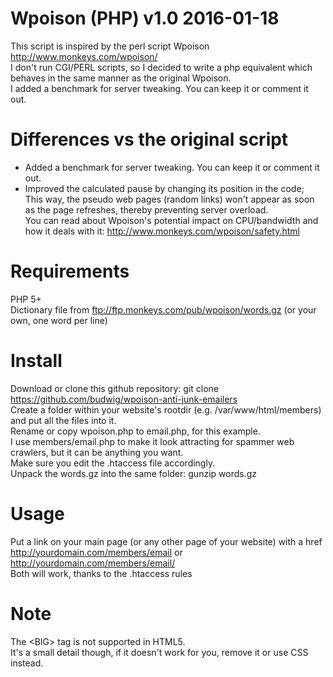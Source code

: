 # Wpoison (PHP) v1.0 2016-01-18
  
This script is inspired by the perl script Wpoison http://www.monkeys.com/wpoison/  
I don't run CGI/PERL scripts, so I decided to write a php equivalent
which behaves in the same manner as the original Wpoison.  
I added a benchmark for server tweaking. You can keep it or comment it out.  

# Differences vs the original script
- Added a benchmark for server tweaking. You can keep it or comment it out.  
- Improved the calculated pause by changing its position in the code;  
This way, the pseudo web pages (random links) won't appear as soon as the page refreshes,
thereby preventing server overload.  
You can read about Wpoison's potential impact on CPU/bandwidth and how it deals with it:
http://www.monkeys.com/wpoison/safety.html

# Requirements
PHP 5+  
Dictionary file from ftp://ftp.monkeys.com/pub/wpoison/words.gz (or your own, one word per line)  
  
# Install
Download or clone this github repository: git clone https://github.com/budwig/wpoison-anti-junk-emailers  
Create a folder within your website's rootdir (e.g. /var/www/html/members) and put all the files into it.  
Rename or copy wpoison.php to email.php, for this example.  
I use members/email.php to make it look attracting for spammer web crawlers, but it can be anything you want.  
Make sure you edit the .htaccess file accordingly.  
Unpack the words.gz into the same folder: gunzip words.gz

# Usage
Put a link on your main page (or any other page of your website) with a href
http://yourdomain.com/members/email or http://yourdomain.com/members/email/  
Both will work, thanks to the .htaccess rules
  
# Note
The \<BIG\> tag is not supported in HTML5.  
It's a small detail though, if it doesn't work for you, remove it or use CSS instead.
